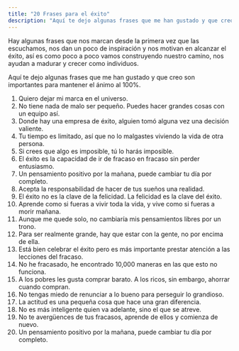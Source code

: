 ```yaml
---
title: "20 Frases para el éxito"
description: "Aquí te dejo algunas frases que me han gustado y que creo son importantes para mantener el ánimo"
---
```


Hay algunas frases que nos marcan desde la primera vez que las escuchamos, nos dan un poco de inspiración y nos motivan en alcanzar el éxito, así es como poco a poco vamos construyendo nuestro camino, nos ayudan a madurar y crecer como individuos.

Aquí te dejo algunas frases que me han gustado y que creo son importantes para mantener el ánimo al 100%.

1. Quiero dejar mi marca en el universo.
2. No tiene nada de malo ser pequeño. Puedes hacer grandes cosas con un equipo así.
3. Donde hay una empresa de éxito, alguien tomó alguna vez una decisión valiente.
4. Tu tiempo es limitado, así que no lo malgastes viviendo la vida de otra persona.
5. Si crees que algo es imposible, tú lo harás imposible.
6. El éxito es la capacidad de ir de fracaso en fracaso sin perder entusiasmo.
7. Un pensamiento positivo por la mañana, puede cambiar tu día por completo.
8. Acepta la responsabilidad de hacer de tus sueños una realidad.
9. El éxito no es la clave de la felicidad. La felicidad es la clave del éxito.
10. Aprende como si fueras a vivir toda la vida, y vive como si fueras a morir mañana.
11. Aunque me quede solo, no cambiaría mis pensamientos libres por un trono.
12. Para ser realmente grande, hay que estar con la gente, no por encima de ella.
13. Está bien celebrar el éxito pero es más importante prestar atención a las lecciones del fracaso.
14. No he fracasado, he encontrado 10,000 maneras en las que esto no funciona.
15. A los pobres les gusta comprar barato. A los ricos, sin embargo, ahorrar cuando compran.
16. No tengas miedo de renunciar a lo bueno para perseguir lo grandioso.
17. La actitud es una pequeña cosa que hace una gran diferencia.
18. No es más inteligente quien va adelante, sino el que se atreve.
19. No te avergüences de tus fracasos, aprende de ellos y comienza de nuevo.
20. Un pensamiento positivo por la mañana, puede cambiar tu día por completo.
